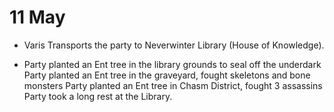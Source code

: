 # 11 May

- Varis Transports the party to Neverwinter Library (House of Knowledge).

- Party planted an Ent tree in the library grounds to seal off the underdark
Party planted an Ent tree in the graveyard, fought skeletons and bone monsters
Party planted an Ent tree in Chasm District, fought 3 assassins 
Party took a long rest at the Library.
